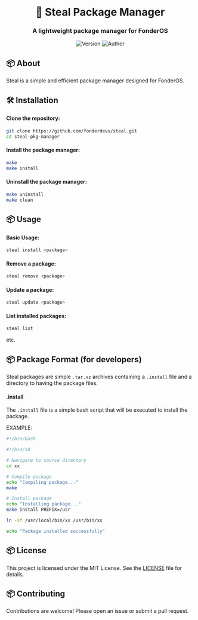 <div align="center">

# 🚀 Steal Package Manager
### A lightweight package manager for FonderOS

![Version](https://img.shields.io/badge/version-2.0.1-blue)
![Author](https://img.shields.io/badge/Author-parkourer10-green)

</div>

## 📦 About

Steal is a simple and efficient package manager designed for FonderOS.

## 🛠️ Installation

#### Clone the repository:

```bash
git clone https://github.com/fonderdevs/steal.git
cd steal-pkg-manager
```

#### Install the package manager:

```bash
make
make install
```

#### Uninstall the package manager:
```bash
make uninstall
make clean
```
## 📦 Usage

#### Basic Usage:

```bash
steal install <package>
```

#### Remove a package:

```bash
steal remove <package>
```

#### Update a package:

```bash
steal update <package>
```

#### List installed packages:

```bash
steal list
```

etc.

## 📦 Package Format (for developers)

Steal packages are simple `.tar.xz` archives containing a `.install` file and a directory to having the package files.

#### .install

The `.install` file is a simple bash script that will be executed to install the package.

EXAMPLE:
```bash
#!/bin/bash

#!/bin/sh

# Navigate to source directory
cd xx

# Compile package
echo "Compiling package..."
make

# Install package
echo "Installing package..."
make install PREFIX=/usr

ln -sf /usr/local/bin/xx /usr/bin/xx

echo "Package installed successfully"
```

## 📦 License

This project is licensed under the MIT License. See the [LICENSE](LICENSE) file for details.

## 📦 Contributing

Contributions are welcome! Please open an issue or submit a pull request.

